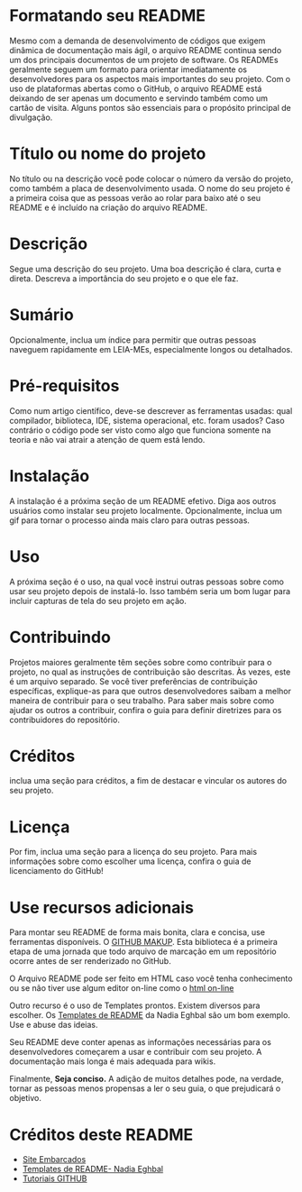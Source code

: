 # Formatando seu README

Mesmo com a demanda de desenvolvimento de códigos que exigem dinâmica de documentação mais ágil, o arquivo README continua sendo um dos principais documentos de um projeto de software. Os READMEs geralmente seguem um formato para orientar imediatamente os desenvolvedores para os aspectos mais importantes do seu projeto. 
Com o uso de plataformas abertas como o GitHub, o arquivo README está deixando de ser apenas um documento e servindo também como um cartão de visita. Alguns pontos são essenciais para o propósito principal de divulgação.

# Título ou nome do projeto

No título ou na descrição você pode colocar o número da versão do projeto, como também a placa de desenvolvimento usada. O nome do seu projeto é a primeira coisa que as pessoas verão ao rolar para baixo até o seu README e é incluído na criação do arquivo README.

# Descrição

Segue uma descrição do seu projeto. Uma boa descrição é clara, curta e direta. Descreva a importância do seu projeto e o que ele faz.

# Sumário 

Opcionalmente, inclua um índice para permitir que outras pessoas naveguem rapidamente em LEIA-MEs, especialmente longos ou detalhados.

# Pré-requisitos

Como num artigo científico, deve-se descrever as ferramentas usadas: qual compilador, biblioteca, IDE, sistema operacional, etc. foram usados? Caso contrário o código pode ser visto como algo que funciona somente na teoria e não vai atrair a atenção de quem está lendo.

# Instalação

A instalação é a próxima seção de um README efetivo. Diga aos outros usuários como instalar seu projeto localmente. Opcionalmente, inclua um gif para tornar o processo ainda mais claro para outras pessoas.

# Uso

A próxima seção é o uso, na qual você instrui outras pessoas sobre como usar seu projeto depois de instalá-lo. Isso também seria um bom lugar para incluir capturas de tela do seu projeto em ação.

# Contribuindo

Projetos maiores geralmente têm seções sobre como contribuir para o projeto, no qual as instruções de contribuição são descritas. Às vezes, este é um arquivo separado. Se você tiver preferências de contribuição específicas, explique-as para que outros desenvolvedores saibam a melhor maneira de contribuir para o seu trabalho. Para saber mais sobre como ajudar os outros a contribuir, confira o guia para definir diretrizes para os contribuidores do repositório.

# Créditos

inclua uma seção para créditos, a fim de destacar e vincular os autores do seu projeto.

# Licença

Por fim, inclua uma seção para a licença do seu projeto. Para mais informações sobre como escolher uma licença, confira o guia de licenciamento do GitHub!

# Use recursos adicionais

Para montar seu README de forma mais bonita, clara e concisa, use ferramentas disponíveis. O [GITHUB MAKUP]( https://github.com/github/markup#github-markup). Esta biblioteca é a primeira etapa de uma jornada que todo arquivo de marcação em um repositório ocorre antes de ser renderizado no GitHub.

O Arquivo README pode ser feito em HTML caso você tenha conhecimento ou se não tiver use algum editor on-line como o [html on-line](https://html-online.com/editor/)

Outro recurso é o uso de Templates prontos. Existem diversos para escolher. Os [Templates de README](https://github.com/nayafia/contributing-template) da Nadia Eghbal são um bom exemplo. Use e abuse das ideias.

Seu README deve conter apenas as informações necessárias para os desenvolvedores começarem a usar e contribuir com seu projeto. A documentação mais longa é mais adequada para wikis.

Finalmente, **Seja conciso.** A adição de muitos detalhes pode, na verdade, tornar as pessoas menos propensas a ler o seu guia, o que prejudicará o objetivo.

# Créditos deste README

* [Site Embarcados](https://www.embarcados.com.br/o-que-escrever-num-readme/)
* [Templates de README- Nadia Eghbal](https://github.com/nayafia/contributing-template)
* [Tutoriais GITHUB](https://guides.github.com/features/wikis/)

